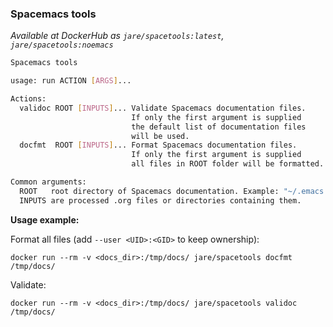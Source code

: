 ### Spacemacs tools
*Available at DockerHub as `jare/spacetools:latest`, `jare/spacetools:noemacs`*

```sh
Spacemacs tools

usage: run ACTION [ARGS]...

Actions:
  validoc ROOT [INPUTS]... Validate Spacemacs documentation files.
                           If only the first argument is supplied
                           the default list of documentation files
                           will be used.
  docfmt  ROOT [INPUTS]... Format Spacemacs documentation files.
                           If only the first argument is supplied
                           all files in ROOT folder will be formatted.

Common arguments:
  ROOT   root directory of Spacemacs documentation. Example: "~/.emacs.d/".
  INPUTS are processed .org files or directories containing them.
```

**Usage example:**

Format all files (add `--user <UID>:<GID>` to keep ownership):

`docker run --rm -v <docs_dir>:/tmp/docs/ jare/spacetools docfmt /tmp/docs/`

Validate:

`docker run --rm -v <docs_dir>:/tmp/docs/ jare/spacetools validoc /tmp/docs/`
